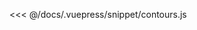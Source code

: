 <ClientOnly>
  <common-code-view name="contours" :is-code-view="false"/>
</ClientOnly>

<<< @/docs/.vuepress/snippet/contours.js
